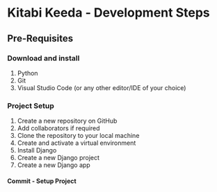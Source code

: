 # Kitabi Keeda - Development Steps

## Pre-Requisites

### Download and install
1. Python
2. Git
3. Visual Studio Code (or any other editor/IDE of your choice)

### Project Setup
1. Create a new repository on GitHub
2. Add collaborators if required
3. Clone the repository to your local machine
4. Create and activate a virtual environment
5. Install Django
6. Create a new Django project
7. Create a new Django app

#### Commit - Setup Project